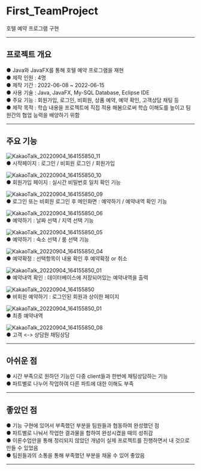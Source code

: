 # First_TeamProject
호텔 예약 프로그램 구현
<hr/>

## 프로젝트 개요
● Java와 JavaFX를 통해 호텔 예약 프로그램을 재현 <br/>
● 제작 인원 : 4명 <br/>
● 제작 기간 : 2022-06-08 ~ 2022-06-15 <br/>
● 사용 기술 : Java, JavaFX, My-SQL Database, Eclipse IDE <br/>
● 주요 기능 : 회원가입, 로그인, 비회원, 상품 예약, 예약 확인, 고객상담 채팅 등 <br/>
● 제작 목적 : 학습 내용을 프로젝트에 직접 적용 해봄으로써 학습 이해도를 높이고 팀원간의 협업 능력을 배양하기 위함<br/>
<hr/>

## 주요 기능

![KakaoTalk_20220904_164155850_11](https://user-images.githubusercontent.com/98449486/188303016-01e8ce35-4036-447d-80bb-e59d84d00b14.jpg) <br/>
● 시작페이지 : 로그인 / 비회원 로그인 / 회원가입
<br/>

![KakaoTalk_20220904_164155850_10](https://user-images.githubusercontent.com/98449486/188303096-e05448f9-9fb0-4898-9b67-44139ac62896.jpg) <br/>
● 회원가입 페이지 : 실시간 비밀번호 일치 확인 기능
<br/>

![KakaoTalk_20220904_164155850_09](https://user-images.githubusercontent.com/98449486/188303159-e8401fef-0471-4e10-81e4-f0895d73cd17.jpg) <br/>
● 로그인 또는 비회원 로그인 후 메인화면 : 예약하기 / 예약내역 확인 기능
<br/>

![KakaoTalk_20220904_164155850_06](https://user-images.githubusercontent.com/98449486/188303182-c52c9ab8-edef-4f58-bd10-4e63a25c67a7.jpg) <br/>
● 예약하기 : 날짜 선택 / 지역 선택 기능
<br/>

![KakaoTalk_20220904_164155850_05](https://user-images.githubusercontent.com/98449486/188303201-ae7557c3-c5d1-4022-acbb-24e992801181.jpg) <br/>
● 예약하기 : 숙소 선택 / 룸 선택 기능
<br/>

![KakaoTalk_20220904_164155850_04](https://user-images.githubusercontent.com/98449486/188303231-beffb77b-b9f5-4dfd-b4b5-e45623b9aa67.jpg) <br/>
● 예약확정 : 선택항목이 내용 확인 후 예약확정 or 취소 
<br/>

![KakaoTalk_20220904_164155850_01](https://user-images.githubusercontent.com/98449486/188303277-c936d623-911a-43af-b314-59f5b6df86d5.jpg) <br/>
● 예약내역 확인 : 데이터베이스에 저장되어있는 예약내역을 출력
<br/>

![KakaoTalk_20220904_164155850](https://user-images.githubusercontent.com/98449486/188303315-fcc0feae-c3b3-4897-a9cc-1af3a6cdfea8.jpg) <br/>
● 비회원 예약하기 : 로그인된 회원과 상이한 페이지
<br/>

![KakaoTalk_20220904_164155850_01](https://user-images.githubusercontent.com/98449486/188303350-673ebb71-ce75-49b6-9b85-d18bf79faa3f.jpg) <br/>
● 최종 예약내역
<br/>

![KakaoTalk_20220904_164155850_08](https://user-images.githubusercontent.com/98449486/188303405-7f4e7e72-1f6f-433e-bfac-ed007d847a1e.jpg) <br/>
● 고객 <-> 상담원 채팅상담
<hr/>

## 아쉬운 점
● 시간 부족으로 원하던 기능인 다중 client들과 한번에 채팅상담하는 기능 <br/>
● 파트별로 나누어 작업하여 다른 파트에 대한 이해도 부족 <br/>

<hr/>

## 좋았던 점
● 기능 구현에 있어서 부족했던 부분을 팀원들과 협동하여 완성했던 점 <br/>
● 파트별로 나눠서 작업한 결과물을 합하여 완성시켰을 때의 성취감 <br/>
● 이론수업만을 통해 정리되지 않았던 개념이 실제 프로젝트를 진행하면서 내 것으로 만들 수 있었음 <br/>
● 팀원들과의 소통을 통해 부족했던 부분을 채울 수 있어 좋았음 <br/>
<hr/>

